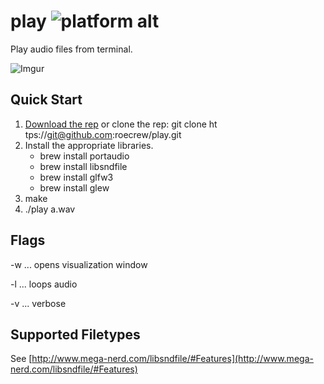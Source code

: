 # play ![platform alt](https://img.shields.io/badge/platform-macOS-blue.svg?style=flat)
Play audio files from terminal.

![Imgur](https://i.imgur.com/0YHDKpW.png)

## Quick Start

1. [Download the rep](https://github.com/roecrew/play/archive/master.zip) or clone the rep: git clone ht&#8203;tps://git@github.com:roecrew/play.git
2. Install the appropriate libraries.
   * brew install portaudio
   * brew install libsndfile
   * brew install glfw3
   * brew install glew
3. make
4. ./play a.wav

## Flags

-w ... opens visualization window

-l ... loops audio

-v ... verbose

## Supported Filetypes

See [http://www.mega-nerd.com/libsndfile/#Features](http://www.mega-nerd.com/libsndfile/#Features)
